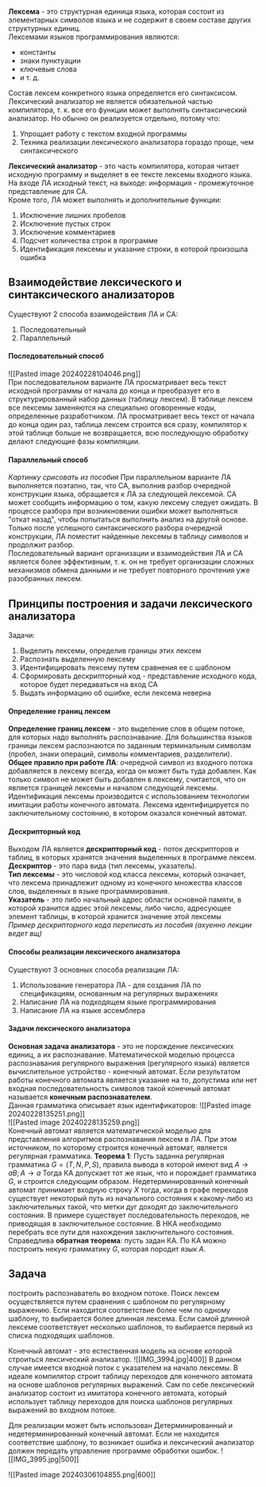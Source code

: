 **Лексема** - это структурная единица языка, которая состоит из элементарных символов языка и не содержит в своем составе других структурных единиц.  
Лексемами языков программирования являются:
- константы
- знаки пунктуации
- ключевые слова
- и т. д.
  
Состав лексем конкретного языка определяется его синтаксисом.  
Лексический анализатор не является обязательной частью компилятора, т. к. все его функции может выполнять синтаксический анализатор. Но обычно он реализуется отдельно, потому что:
1. Упрощает работу с текстом входной программы
2. Техника реализации лексического анализатора гораздо проще, чем синтаксического
  
**Лексический анализатор** - это часть компилятора, которая читает исходную программу и выделяет в ее тексте лексемы входного языка. На входе ЛА исходный текст, на выходе: информация - промежуточное представление для СА.  
Кроме того, ЛА может выполнять и дополнительные функции:
1. Исключение лишних пробелов
2. Исключение пустых строк
3. Исключение комментариев
4. Подсчет количества строк в программе
5. Идентификация лексемы и указание строки, в которой произошла ошибка
  
## Взаимодействие лексического и синтаксического анализаторов
Существуют 2 способа взаимодействия ЛА и СА:
1. Последовательный
2. Параллельный
#### Последовательный способ
![[Pasted image 20240228104046.png]]  
При последовательном варианте ЛА просматривает весь текст исходной программы от начала до конца и преобразует его в структурированный набор данных (таблицу лексем). В таблице лексем все лексемы заменяются на специально оговоренные коды, определенные разработчиком. ЛА просматривает весь текст от начала до конца один раз, таблица лексем строится вся сразу, компилятор к этой таблице больше не возвращается, всю последующую обработку делают следующие фазы компиляции.
#### Параллельный способ
*Картинку срисовать из пособия*
При параллельном варианте ЛА выполняется поэтапно, так, что СА, выполнив разбор очередной конструкции языка, обращается к ЛА за следующей лексемой. СА может сообщить информацию о том, какую лексему следует ожидать. В процессе разбора при возникновении ошибки может выполняться "откат назад", чтобы попытаться выполнить анализ на другой основе. Только после успешного синтаксического разбора очередной конструкции, ЛА поместит найденные лексемы в таблицу символов и продолжит разбор.  
Последовательный вариант организации и взаимодействия ЛА и СА является более эффективным, т. к. он не требует организации сложных механизмов обмена данными и не требует повторного прочтения уже разобранных лексем.
## Принципы построения и задачи лексического анализатора
Задачи:
1. Выделить лексемы, определив границы этих лексем
2. Распознать выделенную лексему
3. Идентифицировать лексему путем сравнения ее с шаблоном
4. Сформировать дескрипторный код - представление исходного кода, которое будет передаваться на вход СА
5. Выдать информацию об ошибке, если лексема неверна
#### Определение границ лексем
**Определение границ лексем** - это выделение слов в общем потоке, для которых надо выполнять распознавание. Для большинства языков границы лексем распознаются по заданным терминальным символам (пробел, знаки операций, символы комментариев, разделители).  
**Общее правило при работе ЛА**: очередной символ из входного потока добавляется в лексему всегда, когда он может быть туда добавлен. Как только символ не может быть добавлен в лексему, считается, что он является границей лексемы и началом следующей лексемы.
Идентификация лексемы производится с использованием технологии имитации работы конечного автомата. Лексема идентифицируется по заключительному состоянию, в котором оказался конечный автомат.  
#### Дескрипторный код
Выходом ЛА является **дескрипторный код** - поток дескрипторов и таблиц, в которых хранятся значения выделенных в программе лексем.  
**Дескриптор** - это пара вида (тип лексемы, указатель).  
**Тип лексемы** - это числовой код класса лексемы, который означает, что лексема принадлежит одному из конечного множества классов слов, выделенных в языке программирования.  
**Указатель** - это либо начальный адрес области основной памяти, в которой хранится адрес этой лексемы, либо число, адресующее элемент таблицы, в которой хранится значение этой лексемы  
*Пример дескрипторного кода переписать из пособия (ахуенно лекции ведет вщ)* 
#### Способы реализации лексического анализатора
Существуют 3 основных способа реализации ЛА:
1. Использование генератора ЛА - для создания ЛА по спецификациям, основанным на регулярных выражениях
2. Написание ЛА на подходящем языке программирования
3. Написание ЛА на языке ассемблера
#### Задачи лексического анализатора
**Основная задача анализатора** - это не порождение лексических единиц, а их распознавание. Математической моделью процесса распознавания регулярного выражения (регулярного языка) является вычислительное устройство - конечный автомат. Если результатом работы конечного автомата является указание на то, допустима или нет входная последовательность символов такой конечный автомат называется **конечным распознавателем**.  
Данная грамматика описывает язык идентификаторов:
![[Pasted image 20240228135251.png]]  
![[Pasted image 20240228135259.png]]  
Конечный автомат является математической моделью для представления алгоритмов распознавания лексем в ЛА. При этом источником, по которому строится конечный автомат, является регулярная грамматика.
**Теорема 1**: Пусть заданна регулярная грамматика $G=(T, N, P, S)$, правила вывода в которой имеют вид $A→aB; A→a$ Тогда КА допускает тот же язык, что и порождает грамматика $G$, и строится следующим образом. Недетерминированный конечный автомат принимает входную строку $X$ тогда, когда в графе переходов существует некоторый путь из начального состояния к какому-либо из заключительных такой, что метки дуг доходят до заключительного состояния. В примере существует последовательность переходов, не приводящая в заключительное состояние. В НКА необходимо перебрать все пути для нахождения заключительного состояния. Справедлива **обратная теорема**: пусть задан КА. По КА можно построить некую грамматику $G$, которая породит язык $A$.

## Задача
построить распознаватель во входном потоке.
Поиск лексем осуществляется путем сравнения с шаблоном по регулярному выражению.
Если находится соответствие более чем по одному шаблону, то выбирается более длинная лексема.
Если самой длинной лексеме соответствует несколько шаблонов, то выбирается первый из списка подходящих шаблонов. 

Конечный автомат - это естественная модель на основе которой строиться лексический анализатор. 
![[IMG_3994.jpg|400]]
В данном случае имеется входной поток с указателем на начало лексемы. В идеале компилятор строит таблицу переходов для конечного автомата на основе шаблонов регулярных выражений. Сам по себе лексический анализатор состоит из имитатора конечного автомата, который использует таблицу переходов для поиска шаблонов регулярных выражений во входном потоке.

Для реализации может быть использован Детерминированный и недетерминированный конечный автомат. Если не находится соответствие шаблону, то возникает ошибка и лексический анализатор должен передать управление программе обработки ошибок. 
![[IMG_3995.jpg|500]]

![[Pasted image 20240306104855.png|600]]